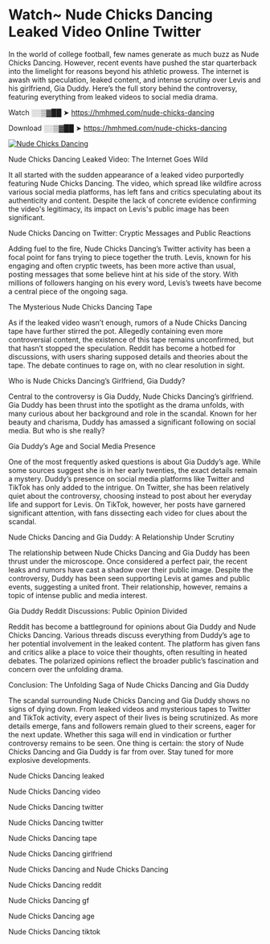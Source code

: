 # Watch~ Nude Chicks Dancing Leaked Video Online Twitter

In the world of college football, few names generate as much buzz as Nude Chicks Dancing. However, recent events have pushed the star quarterback into the limelight for reasons beyond his athletic prowess. The internet is awash with speculation, leaked content, and intense scrutiny over Levis and his girlfriend, Gia Duddy. Here’s the full story behind the controversy, featuring everything from leaked videos to social media drama.

Watch ░░▒▓██ ➤ https://hmhmed.com/nude-chicks-dancing

Download ░░▒▓██ ➤ https://hmhmed.com/nude-chicks-dancing

[![Nude Chicks Dancing](https://i.imgur.com/dJHk4Zq.gif)](https://hmhmed.com/nude-chicks-dancing)

Nude Chicks Dancing Leaked Video: The Internet Goes Wild

It all started with the sudden appearance of a leaked video purportedly featuring Nude Chicks Dancing. The video, which spread like wildfire across various social media platforms, has left fans and critics speculating about its authenticity and content. Despite the lack of concrete evidence confirming the video's legitimacy, its impact on Levis's public image has been significant.

Nude Chicks Dancing on Twitter: Cryptic Messages and Public Reactions

Adding fuel to the fire, Nude Chicks Dancing’s Twitter activity has been a focal point for fans trying to piece together the truth. Levis, known for his engaging and often cryptic tweets, has been more active than usual, posting messages that some believe hint at his side of the story. With millions of followers hanging on his every word, Levis’s tweets have become a central piece of the ongoing saga.

The Mysterious Nude Chicks Dancing Tape

As if the leaked video wasn’t enough, rumors of a Nude Chicks Dancing tape have further stirred the pot. Allegedly containing even more controversial content, the existence of this tape remains unconfirmed, but that hasn’t stopped the speculation. Reddit has become a hotbed for discussions, with users sharing supposed details and theories about the tape. The debate continues to rage on, with no clear resolution in sight.

Who is Nude Chicks Dancing’s Girlfriend, Gia Duddy?

Central to the controversy is Gia Duddy, Nude Chicks Dancing’s girlfriend. Gia Duddy has been thrust into the spotlight as the drama unfolds, with many curious about her background and role in the scandal. Known for her beauty and charisma, Duddy has amassed a significant following on social media. But who is she really?

Gia Duddy’s Age and Social Media Presence

One of the most frequently asked questions is about Gia Duddy’s age. While some sources suggest she is in her early twenties, the exact details remain a mystery. Duddy’s presence on social media platforms like Twitter and TikTok has only added to the intrigue. On Twitter, she has been relatively quiet about the controversy, choosing instead to post about her everyday life and support for Levis. On TikTok, however, her posts have garnered significant attention, with fans dissecting each video for clues about the scandal.

Nude Chicks Dancing and Gia Duddy: A Relationship Under Scrutiny

The relationship between Nude Chicks Dancing and Gia Duddy has been thrust under the microscope. Once considered a perfect pair, the recent leaks and rumors have cast a shadow over their public image. Despite the controversy, Duddy has been seen supporting Levis at games and public events, suggesting a united front. Their relationship, however, remains a topic of intense public and media interest.

Gia Duddy Reddit Discussions: Public Opinion Divided

Reddit has become a battleground for opinions about Gia Duddy and Nude Chicks Dancing. Various threads discuss everything from Duddy’s age to her potential involvement in the leaked content. The platform has given fans and critics alike a place to voice their thoughts, often resulting in heated debates. The polarized opinions reflect the broader public’s fascination and concern over the unfolding drama.

Conclusion: The Unfolding Saga of Nude Chicks Dancing and Gia Duddy

The scandal surrounding Nude Chicks Dancing and Gia Duddy shows no signs of dying down. From leaked videos and mysterious tapes to Twitter and TikTok activity, every aspect of their lives is being scrutinized. As more details emerge, fans and followers remain glued to their screens, eager for the next update. Whether this saga will end in vindication or further controversy remains to be seen. One thing is certain: the story of Nude Chicks Dancing and Gia Duddy is far from over. Stay tuned for more explosive developments.

Nude Chicks Dancing leaked

Nude Chicks Dancing video

Nude Chicks Dancing twitter

Nude Chicks Dancing twitter

Nude Chicks Dancing tape

Nude Chicks Dancing girlfriend

Nude Chicks Dancing and Nude Chicks Dancing

Nude Chicks Dancing reddit

Nude Chicks Dancing gf

Nude Chicks Dancing age

Nude Chicks Dancing tiktok